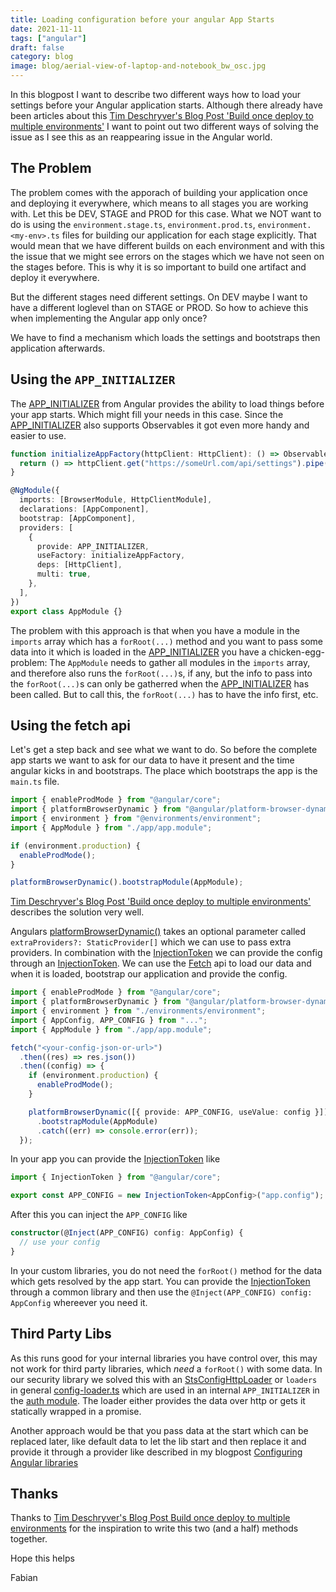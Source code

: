 ```yaml
---
title: Loading configuration before your angular App Starts
date: 2021-11-11
tags: ["angular"]
draft: false
category: blog
image: blog/aerial-view-of-laptop-and-notebook_bw_osc.jpg
---
```


In this blogpost I want to describe two different ways how to load your settings before your Angular application starts. Although there already have been articles about this [Tim Deschryver's Blog Post 'Build once deploy to multiple environments'](https://timdeschryver.dev/blog/angular-build-once-deploy-to-multiple-environments#platformbrowserdynamic) I want to point out two different ways of solving the issue as I see this as an reappearing issue in the Angular world.

## The Problem

The problem comes with the apporach of building your application once and deploying it everywhere, which means to all stages you are working with. Let this be DEV, STAGE and PROD for this case. What we NOT want to do is using the `environment.stage.ts`, `environment.prod.ts`, `environment.<my-env>.ts` files for building our application for each stage explicitly. That would mean that we have different builds on each environment and with this the issue that we might see errors on the stages which we have not seen on the stages before. This is why it is so important to build one artifact and deploy it everywhere.

But the different stages need different settings. On DEV maybe I want to have a different loglevel than on STAGE or PROD. So how to achieve this when implementing the Angular app only once?

We have to find a mechanism which loads the settings and bootstraps then application afterwards.

## Using the `APP_INITIALIZER`

The [APP_INITIALIZER](https://angular.io/api/core/APP_INITIALIZER) from Angular provides the ability to load things before your app starts. Which might fill your needs in this case. Since the [APP_INITIALIZER](https://angular.io/api/core/APP_INITIALIZER) also supports Observables it got even more handy and easier to use.

```ts
function initializeAppFactory(httpClient: HttpClient): () => Observable<any> {
  return () => httpClient.get("https://someUrl.com/api/settings").pipe(...);
}

@NgModule({
  imports: [BrowserModule, HttpClientModule],
  declarations: [AppComponent],
  bootstrap: [AppComponent],
  providers: [
    {
      provide: APP_INITIALIZER,
      useFactory: initializeAppFactory,
      deps: [HttpClient],
      multi: true,
    },
  ],
})
export class AppModule {}
```

The problem with this approach is that when you have a module in the `imports` array which has a `forRoot(...)` method and you want to pass some data into it which is loaded in the [APP_INITIALIZER](https://angular.io/api/core/APP_INITIALIZER) you have a chicken-egg-problem: The `AppModule` needs to gather all modules in the `imports` array, and therefore also runs the `forRoot(...)`s, if any, but the info to pass into the `forRoot(...)`s can only be gatherred when the [APP_INITIALIZER](https://angular.io/api/core/APP_INITIALIZER) has been called. But to call this, the `forRoot(...)` has to have the info first, etc.

## Using the fetch api

Let's get a step back and see what we want to do. So before the complete app starts we want to ask for our data to have it present and the time angular kicks in and bootstraps. The place which bootstraps the app is the `main.ts` file.

```ts
import { enableProdMode } from "@angular/core";
import { platformBrowserDynamic } from "@angular/platform-browser-dynamic";
import { environment } from "@environments/environment";
import { AppModule } from "./app/app.module";

if (environment.production) {
  enableProdMode();
}

platformBrowserDynamic().bootstrapModule(AppModule);
```

[Tim Deschryver's Blog Post 'Build once deploy to multiple environments'](https://timdeschryver.dev/blog/angular-build-once-deploy-to-multiple-environments#platformbrowserdynamic) describes the solution very well.

Angulars [platformBrowserDynamic()](https://angular.io/api/platform-browser-dynamic/platformBrowserDynamic) takes an optional parameter called `extraProviders?: StaticProvider[]` which we can use to pass extra providers. In combination with the [InjectionToken](https://angular.io/guide/dependency-injection-providers#using-an-injectiontoken-object) we can provide the config through an [InjectionToken](https://angular.io/guide/dependency-injection-providers#using-an-injectiontoken-object). We can use the [Fetch](https://fetch.spec.whatwg.org/) api to load our data and when it is loaded, bootstrap our application and provide the config.

```ts
import { enableProdMode } from "@angular/core";
import { platformBrowserDynamic } from "@angular/platform-browser-dynamic";
import { environment } from "./environments/environment";
import { AppConfig, APP_CONFIG } from "...";
import { AppModule } from "./app/app.module";

fetch("<your-config-json-or-url>")
  .then((res) => res.json())
  .then((config) => {
    if (environment.production) {
      enableProdMode();
    }

    platformBrowserDynamic([{ provide: APP_CONFIG, useValue: config }])
      .bootstrapModule(AppModule)
      .catch((err) => console.error(err));
  });
```

In your app you can provide the [InjectionToken](https://angular.io/guide/dependency-injection-providers#using-an-injectiontoken-object) like

```ts
import { InjectionToken } from "@angular/core";

export const APP_CONFIG = new InjectionToken<AppConfig>("app.config");
```

After this you can inject the `APP_CONFIG` like

```ts
constructor(@Inject(APP_CONFIG) config: AppConfig) {
  // use your config
}
```

In your custom libraries, you do not need the `forRoot()` method for the data which gets resolved by the app start. You can provide the [InjectionToken](https://angular.io/guide/dependency-injection-providers#using-an-injectiontoken-object) through a common library and then use the `@Inject(APP_CONFIG) config: AppConfig` whereever you need it.

## Third Party Libs

As this runs good for your internal libraries you have control over, this may not work for third party libraries, which _need_ a `forRoot()` with some data. In our security library we solved this with an [StsConfigHttpLoader](https://github.com/damienbod/angular-auth-oidc-client/blob/main/projects/angular-auth-oidc-client/src/lib/config/loader/config-loader.ts#L28) or `loaders` in general [config-loader.ts](https://github.com/damienbod/angular-auth-oidc-client/blob/main/projects/angular-auth-oidc-client/src/lib/config/loader/config-loader.ts) which are used in an internal `APP_INITIALIZER` in the [auth module](https://github.com/damienbod/angular-auth-oidc-client/blob/main/projects/angular-auth-oidc-client/src/lib/auth.module.ts#L92-L100). The loader either provides the data over http or gets it statically wrapped in a promise.

Another approach would be that you pass data at the start which can be replaced later, like default data to let the lib start and then replace it and provide it through a provider like described in my blogpost [Configuring Angular libraries](https://offering.solutions/blog/articles/2019/12/31/configuring-angular-libraries/)

## Thanks

Thanks to [Tim Deschryver's Blog Post Build once deploy to multiple environments](https://timdeschryver.dev/blog/angular-build-once-deploy-to-multiple-environments#platformbrowserdynamic) for the inspiration to write this two (and a half) methods together.

Hope this helps

Fabian
